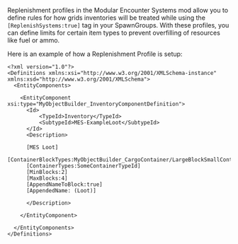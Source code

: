 Replenishment profiles in the Modular Encounter Systems mod allow you to define rules for how grids inventories will be treated while using the `[ReplenishSystems:true]` tag in your SpawnGroups. With these profiles, you can define limits for certain item types to prevent overfilling of resources like fuel or ammo.

Here is an example of how a Replenishment Profile is setup:

```
<?xml version="1.0"?>
<Definitions xmlns:xsi="http://www.w3.org/2001/XMLSchema-instance" xmlns:xsd="http://www.w3.org/2001/XMLSchema">
  <EntityComponents>

    <EntityComponent xsi:type="MyObjectBuilder_InventoryComponentDefinition">
      <Id>
          <TypeId>Inventory</TypeId>
          <SubtypeId>MES-ExampleLoot</SubtypeId>
      </Id>
      <Description>

      [MES Loot]
      [ContainerBlockTypes:MyObjectBuilder_CargoContainer/LargeBlockSmallContainer]
      [ContainerTypes:SomeContainerTypeId]
      [MinBlocks:2]
      [MaxBlocks:4]
      [AppendNameToBlock:true]
      [AppendedName: (Loot)]
      
      </Description>
      
    </EntityComponent>

  </EntityComponents>
</Definitions>
```